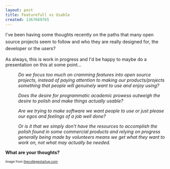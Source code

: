 ```yaml
---
layout: post
title: Featurefull vs Usable
created: 1367669765
---
```

<p><span style="line-height: 1.538em;">I&#39;ve been having some thoughts recently on the paths that many open source projects seem to follow and who they are really designed for, the developer or the users?</span></p><p>As always, this is work in progress and I&#39;d be happy to maybe do a presentation on this at some point&hellip;</p><p style="margin-left: 40px;"><em>Do we focus too much on cramming features into open source projects, instead of paying attention to making our products/projects something that people will genuinely want to use and enjoy using?</em></p><p style="margin-left: 40px;"><em>Does the desire for programmatic academic prowess outweigh the desire to polish and make things actually usable?</em></p><p style="margin-left: 40px;"><em>Are we trying to make software we want people to use or just please our egos and feelings of a job well done?</em></p><p style="margin-left: 40px;"><em>Or is it that we simply don&#39;t have the resources to accomplish the polish found in some commercial products and relying on progress generally being made by volunteers means we get what they want to work on, not what may actually be needed.</em></p><p><strong>What are your thoughts?</strong></p><p><span style="font-size:10px;">Image from <a href="http://thecollegestartup.com/" target="_blank">thecollegestartup.com</a></span></p><p>&nbsp;</p>
